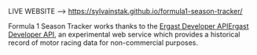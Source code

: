 LIVE WEBSITE --> https://sylvainstak.github.io/formula1-season-tracker/

Formula 1 Season Tracker works thanks to the [Ergast Developer API](https://ergast.com/mrd/)<a href="https://ergast.com/mrd/" target="_blank">Ergast Developer API</a>, an experimental web service which provides a historical record of motor racing data for non-commercial purposes.